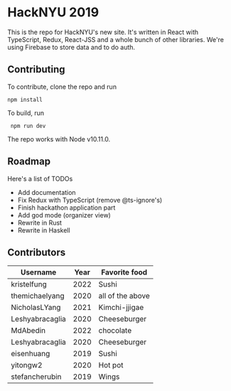 # HackNYU 2019

This is the repo for HackNYU's new site. It's written in React with
TypeScript, Redux, React-JSS and a whole bunch of other libraries.
We're using Firebase to store data and to do auth.

## Contributing

To contribute, clone the repo and run

    npm install

 To build, run

     npm run dev

 The repo works with Node v10.11.0.

 ## Roadmap
 Here's a list of TODOs
  - Add documentation
  - Fix Redux with TypeScript (remove @ts-ignore's)
  - Finish hackathon application part
  - Add god mode (organizer view)
  - Rewrite in Rust
  - Rewrite in Haskell
  
## Contributors

|  Username      | Year | Favorite food    |
|----------------|------|------------------|
| kristelfung    | 2022 | Sushi            |
| themichaelyang | 2020 | all of the above |
| NicholasLYang  | 2021 | Kimchi-jjigae      |
| Leshyabracaglia| 2020 | Cheeseburger     |
| MdAbedin       | 2022 | chocolate        |
| Leshyabracaglia| 2020 | Cheeseburger     |
| eisenhuang     | 2019 | Sushi            |
| yitongw2       | 2020 | Hot pot          |
| stefancherubin | 2019 | Wings            |
